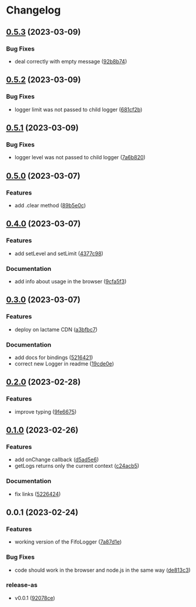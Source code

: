 # Changelog

## [0.5.3](https://github.com/cheminfo/fifo-logger/compare/v0.5.2...v0.5.3) (2023-03-09)


### Bug Fixes

* deal correctly with empty message ([92b8b74](https://github.com/cheminfo/fifo-logger/commit/92b8b747cf4b23d94f4085fd9463836f416b3812))

## [0.5.2](https://github.com/cheminfo/fifo-logger/compare/v0.5.1...v0.5.2) (2023-03-09)


### Bug Fixes

* logger limit was not passed to child logger ([681cf2b](https://github.com/cheminfo/fifo-logger/commit/681cf2b30b52f62aff7102b68dceab7f05e27529))

## [0.5.1](https://github.com/cheminfo/fifo-logger/compare/v0.5.0...v0.5.1) (2023-03-09)


### Bug Fixes

* logger level was not passed to child logger ([7a6b820](https://github.com/cheminfo/fifo-logger/commit/7a6b8208bf49e8af3743a94b3257d74f3b9515ed))

## [0.5.0](https://github.com/cheminfo/fifo-logger/compare/v0.4.0...v0.5.0) (2023-03-07)


### Features

* add .clear method ([89b5e0c](https://github.com/cheminfo/fifo-logger/commit/89b5e0c4515ce54abf3ddbf35b6a987d271be02f))

## [0.4.0](https://github.com/cheminfo/fifo-logger/compare/v0.3.0...v0.4.0) (2023-03-07)


### Features

* add setLevel and setLimit ([4377c98](https://github.com/cheminfo/fifo-logger/commit/4377c98bbe20f1becd9c92fe83bf9397221f7a0d))


### Documentation

* add info about usage in the browser ([9cfa5f3](https://github.com/cheminfo/fifo-logger/commit/9cfa5f3640d063274da117f0116fa81b50e64146))

## [0.3.0](https://github.com/cheminfo/fifo-logger/compare/v0.2.0...v0.3.0) (2023-03-07)


### Features

* deploy on lactame CDN ([a3bfbc7](https://github.com/cheminfo/fifo-logger/commit/a3bfbc788aa22cac6ec7b4a2c88961e0bfc6b057))


### Documentation

* add docs for bindings ([5216421](https://github.com/cheminfo/fifo-logger/commit/5216421c7f36be80b4da6556686efb748a570532))
* correct new Logger in readme ([19cde0e](https://github.com/cheminfo/fifo-logger/commit/19cde0e6615d49bd921331fc7b0c432e2aefb7ee))

## [0.2.0](https://github.com/cheminfo/fifo-logger/compare/v0.1.0...v0.2.0) (2023-02-28)


### Features

* improve typing ([9fe6675](https://github.com/cheminfo/fifo-logger/commit/9fe66750fe68e3c89581011a21c9e2fc5947cca6))

## [0.1.0](https://github.com/cheminfo/fifo-logger/compare/v0.0.1...v0.1.0) (2023-02-26)


### Features

* add onChange callback ([d5ad5e6](https://github.com/cheminfo/fifo-logger/commit/d5ad5e68e5202fc15350d0a4d81a33bb40dcfdc6))
* getLogs returns only the current context ([c24acb5](https://github.com/cheminfo/fifo-logger/commit/c24acb58c354057bf54379ced0641ecc7c35e3ab))


### Documentation

* fix links ([5226424](https://github.com/cheminfo/fifo-logger/commit/5226424254847a5af7ad1bb1bc927b015be10130))

## 0.0.1 (2023-02-24)


### Features

* working version of the FifoLogger ([7a87d1e](https://github.com/cheminfo/fifo-logger/commit/7a87d1ed683515baa0125388ee343cb75a87ec65))


### Bug Fixes

* code should work in the browser and node.js in the same way ([de813c3](https://github.com/cheminfo/fifo-logger/commit/de813c390ea943a7434dd632c399770ac9721f6b))


### release-as

* v0.0.1 ([92078ce](https://github.com/cheminfo/fifo-logger/commit/92078ceb09814d9d33b2063f2e11e29ccbf0c577))
